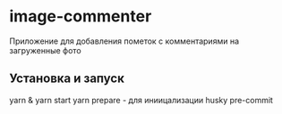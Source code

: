 # image-commenter

Приложение для добавления пометок с комментариями на загруженные фото


## Установка и запуск

yarn & yarn start
yarn prepare - для иниицализации husky pre-commit
